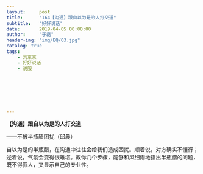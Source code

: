 ```yaml
---
layout:     post
title:      "164【沟通】跟自以为是的人打交道"
subtitle:   "好好说话"
date:       2019-04-05 00:00:00
author:     "于磊"
header-img: "img/EQ/03.jpg"
catalog: true
tags:
    - 刘京京
    - 好好说话
    - 说服







---
```


**【沟通】跟自以为是的人打交道**

——不被半瓶醋困扰（邱晨）

 

自以为是的半瓶醋，在沟通中往往会给我们造成困扰。顺着说，对方确实不懂行；逆着说，气氛会变得很难堪。教你几个步骤，能够和风细雨地指出半瓶醋的问题，既不得罪人，又显示自己的专业性。